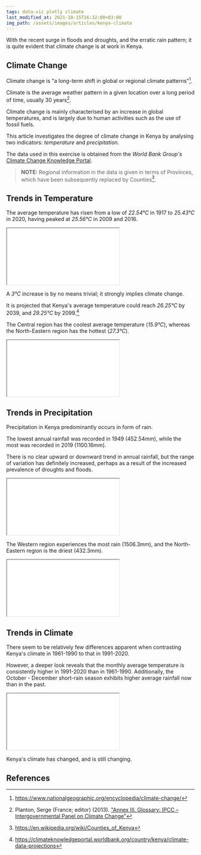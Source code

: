 ```yaml
---
tags: data-viz plotly climate
last_modified_at: 2021-10-15T16:32:00+03:00
img_path: /assets/images/articles/kenya-climate
---
```


With the recent surge in floods and droughts, and the erratic rain pattern; it is quite evident that climate change is at work in Kenya.

## Climate Change

Climate change is "a long-term shift in global or regional climate patterns"[^climate-change].

Climate is the average weather pattern in a given location over a long period of time, usually 30 years[^climate].

Climate change is mainly characterised by an increase in global temperatures, and is largely due to human activities such as the use of fossil fuels.

This article investigates the degree of climate change in Kenya by analysing two indicators: *temperature* and *precipitation*.

The data used in this exercise is obtained from the *World Bank Group's* [Climate Change Knowledge Portal][weather-data].

> **NOTE:** Regional information in the data is given in terms of Provinces, which have been subsequently replaced by Counties[^kenya-counties].

## Trends in Temperature

The average temperature has risen from a low of *22.54°C* in 1917 to *25.43°C* in 2020, having peaked at *25.56°C* in 2009 and 2016.

<div>
    <iframe class="post-iframe-wide" title="temperature lineplot" src='{{ page.img_path }}/temp-plot.html'></iframe>
</div>

A *3°C* increase is by no means trivial; it strongly implies climate change.

It is projected that Kenya's average temperature could reach *26.25°C* by 2039, and *29.25°C* by 2099.[^temp-projections]

The Central region has the coolest average temperature (*15.9°C*), whereas the North-Eastern region has the hottest (*27.3°C*).

<div>
    <iframe class="post-iframe-wide" title="temperature choropleth" src='{{ page.img_path}}/temp-map.html'></iframe>
</div>

## Trends in Precipitation

Precipitation in Kenya predominantly occurs in form of rain.

The lowest annual rainfall was recorded in 1949 (452.54mm), while the most was recorded in 2019 (1100.16mm).

There is no clear upward or downward trend in annual rainfall, but the range of variation has definitely increased, perhaps as a result of the increased prevalence of droughts and floods.

<div>
    <iframe class="post-iframe-wide" title="precipitation lineplot" src='{{ page.img_path }}/precip-plot.html'></iframe>
</div>

The Western region experiences the most rain (1506.3mm), and the North-Eastern region is the driest (432.3mm).

<div>
    <iframe class="post-iframe-wide" title="precipitation choropleth" src='{{ page.img_path}}/precip-map.html'></iframe>
</div>

## Trends in Climate

There seem to be relatively few differences apparent when contrasting Kenya's climate in 1961-1990 to that in 1991-2020.

However, a deeper look reveals that the monthly average temperature is consistently higher in 1991-2020 than in 1961-1990. Additionally, the October - December short-rain season exhibits higher average rainfall now than in the past.

<div>
    <iframe class="post-iframe" title="climate subplots" src='{{ page.img_path}}/climate-plot.html'></iframe>
</div>

Kenya's climate has changed, and is still changing.

## References

[^climate-change]: <https://www.nationalgeographic.org/encyclopedia/climate-change/>
[^climate]: Planton, Serge (France; editor) (2013). ["Annex III. Glossary: IPCC – Intergovernmental Panel on Climate Change"](https://web.archive.org/web/20160524223615/http://www.ipcc.ch/pdf/assessment-report/ar5/wg1/WG1AR5_AnnexIII_FINAL.pdf)
[^temp-projections]: <https://climateknowledgeportal.worldbank.org/country/kenya/climate-data-projections>
[^kenya-counties]: <https://en.wikipedia.org/wiki/Counties_of_Kenya>

[weather-data]: https://climateknowledgeportal.worldbank.org/download-data
